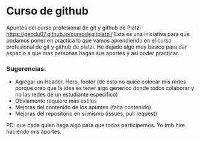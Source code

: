 # Curso de github
Apuntes del curso profesional de git y github de Platzi
https://geodu07.github.io/cursodegitplatzi/
Esta es una iniciativa para que podamos poner en practica lo que vamos aprendiendo en el curso profesional de git y github de platzi. He dejado algo muy basico para dar espacio a que mas personas hagan sus aportes y asi poder practicar.

### Sugerencias:
- Agregar un Header, Hero, footer (de esto no quice colocar mis redes porque creo que la idea es tener algo generico donde todos colaborar y no las redes de un estudiante especifico)
- Obviamente requiere mas estilos 
- Mejoras del contenido de los apuntes (falta contenido)
- Mejoras del repositorio en si mismo (issues, pull request)


PD: que cada quien haga algo para que todos participemos. Yo tmb hire haciendo mis aportes. 

